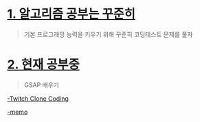 # [1. 알고리즘 공부는 꾸준히](algorithm)

> 기본 프로그래밍 능력을 키우기 위해 꾸준히 코딩테스트 문제를 풀자

# [2. 현재 공부중](https://github.com/Eric4848/TIL/tree/master/apple-webpage)

> GSAP 배우기

[-Twitch Clone Coding](https://github.com/Eric4848/TIL/tree/master/apple-webpage)

[-memo](https://github.com/Eric4848/TIL/tree/master/Obsidian/React)
